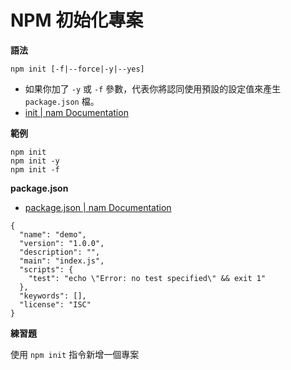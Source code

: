 # NPM 初始化專案

**語法**

```
npm init [-f|--force|-y|--yes]
```

* 如果你加了 `-y` 或 `-f` 參數，代表你將認同使用預設的設定值來產生 `package.json` 檔。
* [init | nam Documentation](https://docs.npmjs.com/cli/init)

**範例**

```
npm init
npm init -y
npm init -f
```

**package.json**

* [package.json | nam Documentation](https://docs.npmjs.com/files/package.json)

<!-- 
* 說明 package.json 的用途
-->

```
{
  "name": "demo",
  "version": "1.0.0",
  "description": "",
  "main": "index.js",
  "scripts": {
    "test": "echo \"Error: no test specified\" && exit 1"
  },
  "keywords": [],
  "license": "ISC"
}
```

**練習題**

使用 `npm init` 指令新增一個專案